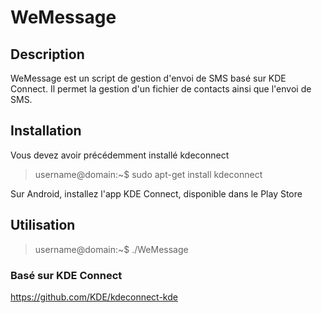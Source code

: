 # WeMessage

## Description

WeMessage est un script de gestion d'envoi de SMS basé sur KDE Connect. Il permet la gestion d'un fichier de contacts ainsi que l'envoi de SMS.

## Installation

Vous devez avoir précédemment installé kdeconnect 

> username@domain:~$ sudo apt-get install kdeconnect

Sur Android, installez l'app KDE Connect, disponible dans le Play Store

## Utilisation
> username@domain:~$ ./WeMessage

### Basé sur KDE Connect
https://github.com/KDE/kdeconnect-kde


